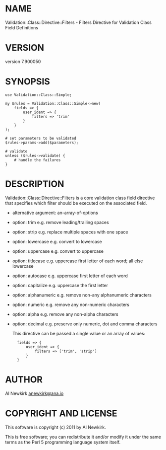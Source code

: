 # NAME

Validation::Class::Directive::Filters - Filters Directive for Validation Class Field Definitions

# VERSION

version 7.900050

# SYNOPSIS

    use Validation::Class::Simple;

    my $rules = Validation::Class::Simple->new(
        fields => {
            user_ident => {
                filters => 'trim'
            }
        }
    );

    # set parameters to be validated
    $rules->params->add($parameters);

    # validate
    unless ($rules->validate) {
        # handle the failures
    }

# DESCRIPTION

Validation::Class::Directive::Filters is a core validation class field directive
that specifies which filter should be executed on the associated field.

- alternative argument: an-array-of-options
- option: trim e.g. remove leading/trailing spaces
- option: strip e.g. replace multiple spaces with one space
- option: lowercase e.g. convert to lowercase
- option: uppercase e.g. convert to uppercase
- option: titlecase e.g. uppercase first letter of each word; all else lowercase
- option: autocase e.g. uppercase first letter of each word
- option: capitalize e.g. uppercase the first letter
- option: alphanumeric e.g. remove non-any alphanumeric characters
- option: numeric e.g. remove any non-numeric characters
- option: alpha e.g. remove any non-alpha characters
- option: decimal e.g. preserve only numeric, dot and comma characters

    This directive can be passed a single value or an array of values:

        fields => {
            user_ident => {
                filters => ['trim', 'strip']
            }
        }

# AUTHOR

Al Newkirk <anewkirk@ana.io>

# COPYRIGHT AND LICENSE

This software is copyright (c) 2011 by Al Newkirk.

This is free software; you can redistribute it and/or modify it under
the same terms as the Perl 5 programming language system itself.

